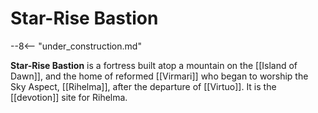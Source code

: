 # Star-Rise Bastion

--8<-- "under_construction.md"

**Star-Rise Bastion** is a fortress built atop a mountain on the [[Island of Dawn]], and the home of reformed [[Virmari]] who began to worship the Sky Aspect, [[Rihelma]], after the departure of [[Virtuo]]. It is the [[devotion]] site for Rihelma.